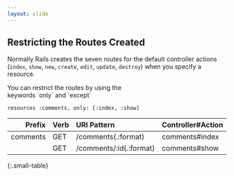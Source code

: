 ```yaml
---
layout: slide
---
```


## Restricting the Routes Created

Normally Rails creates the seven routes for the default controller actions
(`index`, `show`, `new`, `create`, `edit`, `update`, `destroy`) when you
specify a resource.

<div class="fragment">
You can restrict the routes by using the <br>keywords `only` and `except`

<pre><code class="ruby">resources :comments, only: [:index, :show]</code></pre>

|          Prefix | Verb   | URI Pattern                            | Controller#Action |
|----------------:|:-------|:---------------------------------------|:------------------|
|        comments | GET    | /comments(.:format)                    | comments#index    |
|                 | GET    | /comments/:id(.:format)                | comments#show     |
{:.small-table}
</div>
